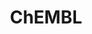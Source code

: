 ---
layout: default
bigquery: https://console.cloud.google.com/bigquery?p=patents-public-data&d=ebi_chembl&page=dataset
citation: '"The ChEMBL database in 2017." Anna Gaulton, Anne Hersey, Michał Nowotka,
  A Patrícia Bento, Jon Chambers, David Mendez, Prudence Mutowo, Francis Atkinson,
  Louisa J Bellis, Elena Cibrián-Uhalte, Mark Davies, Nathan Dedman, Anneli Karlsson,
  María Paula Magariños, John P Overington, George Papadatos, Ines Smit, Andrew R
  Leach Nucleic acids Research (2017) 45 (Database Issue), D945-D954'
contributors: European Bioinformatics Institute
cost: None
description: ChEMBL Data is a manually curated database of small molecules used in
  drug discovery, including information about existing patented drugs.
documentation: 'schema: https://www.ebi.ac.uk/chembl/db_schema


  '
last_edit: Mon, 04 Apr 2022 19:07:30 GMT
location: https://console.cloud.google.com/marketplace/product/google_patents_public_datasets/chembl
maintained_by: EMBL-EBI, an outstation of European Molecular Biology Laboratory
related_publications: '

  ChEMBL: towards direct deposition of bioassay data.


  Mendez D, Gaulton A, Bento AP, Chambers J, De Veij M, Félix E, Magariños MP, Mosquera
  JF, Mutowo P, Nowotka M, Gordillo-Marañón M, Hunter F, Junco L, Mugumbate G, Rodriguez-Lopez
  M, Atkinson F, Bosc N, Radoux CJ, Segura-Cabrera A, Hersey A, Leach AR.


  — Nucleic Acids Res. 2019; 47(D1):D930-D940. doi: 10.1093/nar/gky1075

  '
schema_fields: '[''company'', ''drug_substance_flag'', ''cx_logd'', ''related_tid'',
  ''l5'', ''assay_category'', ''hbd'', ''species_group_flag'', ''cell_id'', ''component_id'',
  ''volume'', ''hrac_class_id'', ''pubmed_id'', ''units'', ''formulation_id'', ''molecular_mechanism'',
  ''mechanism_comment'', ''stem'', ''relation'', ''l6'', ''assay_cell_type'', ''warning_description'',
  ''ddd_comment'', ''comp_class_id'', ''strength'', ''therapeutic_flag'', ''last_page'',
  ''relationship'', ''natural_product'', ''curation_comment'', ''efo_id'', ''db_version'',
  ''site_id'', ''upper_value'', ''product_id'', ''mc_target_type'', ''assay_organism'',
  ''first_in_class'', ''polymer_flag'', ''assay_tissue'', ''cell_ontology_id'', ''protein_class_id'',
  ''title'', ''acd_logp'', ''frac_class_id'', ''pathway_id'', ''alert_id'', ''activity_id'',
  ''level3_description'', ''comments'', ''first_approval'', ''cell_description'',
  ''pathway_key'', ''chebi_par_id'', ''country'', ''cellosaurus_id'', ''action_type'',
  ''sequence_md5sum'', ''mesh_heading'', ''qed_weighted'', ''heavy_atoms'', ''text_value'',
  ''potential_duplicate'', ''warning_id'', ''patent_expire_date'', ''confidence_score'',
  ''version'', ''mw_monoisotopic'', ''cidx'', ''mechanism_of_action'', ''parent_type'',
  ''targcomp_id'', ''parent_go_id'', ''accession'', ''withdrawn_class'', ''biocomp_id'',
  ''indref_id'', ''mol_irac_id'', ''mw_freebase'', ''dosage_form'', ''doc_type'',
  ''withdrawn_reason'', ''warning_class'', ''ro3_pass'', ''compsyn_id'', ''res_stem_id'',
  ''caloha_id'', ''protein_class_synonym'', ''mec_id'', ''trade_name'', ''route'',
  ''variant_id'', ''synonyms'', ''ddd_value'', ''who_extra'', ''pref_name'', ''level4'',
  ''assay_id'', ''assay_desc'', ''subgroup'', ''selectivity_comment'', ''tid_fixed'',
  ''source'', ''usan_year'', ''smid'', ''acd_most_bpka'', ''comp_go_id'', ''usan_stem'',
  ''cx_most_bpka'', ''ridx'', ''assay_strain'', ''chirality'', ''chembl_id'', ''db_source'',
  ''tid'', ''cell_source_tax_id'', ''src_short_name'', ''active_molregno'', ''job_id'',
  ''stem_class'', ''domain_name'', ''definition'', ''cell_source_tissue'', ''abstract'',
  ''source_domain_id'', ''major_class'', ''nda_type'', ''binding_site_comment'', ''qudt_units'',
  ''parameter_value'', ''le'', ''prodrug'', ''mecref_id'', ''molregno'', ''molsyn_id'',
  ''prediction_method'', ''priority'', ''canonical_smiles'', ''published_units'',
  ''published_value'', ''lle'', ''compound_name'', ''uo_units'', ''level4_description'',
  ''full_mwt'', ''level3'', ''hba_lipinski'', ''smarts'', ''enzyme_name'', ''acd_logd'',
  ''oc_id'', ''ad_type'', ''domain_id'', ''efo_term'', ''oral'', ''doc_id'', ''cell_source_organism'',
  ''mol_hrac_id'', ''target_desc'', ''tax_id'', ''l8'', ''alert_name'', ''sitecomp_id'',
  ''inorganic_flag'', ''published_relation'', ''mc_target_name'', ''research_stem'',
  ''black_box_warning'', ''updated_on'', ''updated_by'', ''active_ingredient'', ''num_ro5_violations'',
  ''first_page'', ''assay_param_id'', ''creation_date'', ''toid'', ''activity_count'',
  ''compound_key'', ''doi'', ''syn_type'', ''direct_interaction'', ''standard_inchi'',
  ''submission_date'', ''site_name'', ''domain_description'', ''warning_country'',
  ''last_active'', ''parameter_type'', ''usan_stem_definition'', ''bao_id'', ''ref_url'',
  ''mol_atc_id'', ''molecule_type'', ''orig_description'', ''label'', ''organism'',
  ''target_type'', ''relationship_type'', ''compd_id'', ''delist_flag'', ''drug_record_id'',
  ''prod_pat_id'', ''start_position'', ''cx_most_apka'', ''pchembl_value'', ''mutation'',
  ''aspect'', ''std_act_id'', ''max_phase_for_ind'', ''value'', ''assay_test_type'',
  ''helm_notation'', ''idx'', ''metref_id'', ''annotation'', ''mesh_id'', ''substrate_record_id'',
  ''aromatic_rings'', ''status'', ''domain_type'', ''assay_class_id'', ''stat'', ''standard_value'',
  ''co_stem_id'', ''ingredient'', ''l1'', ''met_comment'', ''level2_description'',
  ''l2'', ''level1'', ''curated_by'', ''result_flag'', ''patent_use_code'', ''mc_organism'',
  ''standard_relation'', ''hrac_code'', ''standard_units'', ''path'', ''dosed_ingredient'',
  ''availability_type'', ''molecular_species'', ''drug_product_flag'', ''ref_id'',
  ''num_alerts'', ''withdrawn_year'', ''indication_class'', ''num_lipinski_ro5_violations'',
  ''targrel_id'', ''ddd_admr'', ''activity_comment'', ''bao_endpoint'', ''rtb'', ''innovator_company'',
  ''full_molformula'', ''parent_id'', ''who_name'', ''psa'', ''hbd_lipinski'', ''site_residues'',
  ''component_synonym'', ''set_name'', ''atc_code'', ''frac_code'', ''standard_upper_value'',
  ''assay_subcellular_fraction'', ''parenteral'', ''patent_no'', ''l4'', ''molfile'',
  ''withdrawn_flag'', ''log_id'', ''homologue'', ''entity_type'', ''component_type'',
  ''src_description'', ''ref_type'', ''enzyme_tid'', ''year'', ''mc_target_accession'',
  ''irac_code'', ''assay_tax_id'', ''cl_lincs_id'', ''ddd_id'', ''data_validity_comment'',
  ''metabolite_record_id'', ''bei'', ''standard_text_value'', ''src_assay_id'', ''standard_flag'',
  ''acd_most_apka'', ''target_mapping'', ''level5'', ''ap_id'', ''isoform'', ''disease_efficacy'',
  ''applicant_full_name'', ''end_position'', ''patent_id'', ''tissue_id'', ''bao_format'',
  ''cpd_str_alert_id'', ''drugind_id'', ''max_phase'', ''protclasssyn_id'', ''assay_source'',
  ''relationship_desc'', ''approval_date'', ''assay_type'', ''l7'', ''ass_cls_map_id'',
  ''authors'', ''structure_type'', ''previous_company'', ''type'', ''topical'', ''level1_description'',
  ''standard_inchi_key'', ''protein_class_desc'', ''usan_stem_id'', ''warning_year'',
  ''standard_type'', ''class_type'', ''cell_name'', ''description'', ''publication_number'',
  ''parent_molregno'', ''met_id'', ''actsm_id'', ''l3'', ''normal_range_min'', ''warnref_id'',
  ''alogp'', ''alert_set_id'', ''level2'', ''predbind_id'', ''sei'', ''src_compound_id'',
  ''entity_id'', ''met_conversion'', ''withdrawn_country'', ''record_id'', ''short_name'',
  ''normal_range_max'', ''clo_id'', ''ddd_units'', ''warning_type'', ''mol_frac_id'',
  ''downgraded'', ''journal'', ''mc_tax_id'', ''cx_logp'', ''aidx'', ''usan_substem'',
  ''sequence'', ''bto_id'', ''class_level'', ''name'', ''issue'', ''tbl'', ''uberon_id'',
  ''hba'', ''go_id'', ''published_type'', ''rgid'', ''as_id'', ''src_id'', ''irac_class_id'',
  ''confidence'']'
shortname: chembl
tags:
- biotechnology
- health
- chemical
- bioinformatics
- medical
terms_of_use: CC BY-SA 3.0
title: ChEMBL
uuid: e232a192-965c-4ec9-904c-155b6dfe56c5
---
